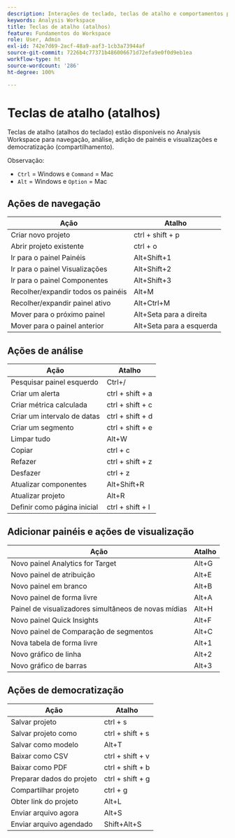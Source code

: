 ```yaml
---
description: Interações de teclado, teclas de atalho e comportamentos para apontar e clicar disponíveis no Analysis Workspace.
keywords: Analysis Workspace
title: Teclas de atalho (atalhos)
feature: Fundamentos do Workspace
role: User, Admin
exl-id: 742e7d69-2acf-48a9-aaf3-1cb3a73944af
source-git-commit: 7226b4c77371b486006671d72efa9e0f0d9eb1ea
workflow-type: ht
source-wordcount: '286'
ht-degree: 100%

---
```


# Teclas de atalho (atalhos)

Teclas de atalho (atalhos do teclado) estão disponíveis no Analysis Workspace para navegação, análise, adição de painéis e visualizações e democratização (compartilhamento).

Observação:
* `Ctrl` = Windows e `Command` = Mac
* `Alt` = Windows e `Option` = Mac

## Ações de navegação

| Ação | Atalho |
| --- | --- |
| Criar novo projeto | ctrl + shift + p |
| Abrir projeto existente | ctrl + o |
| Ir para o painel Painéis | Alt+Shift+1 |
| Ir para o painel Visualizações | Alt+Shift+2 |
| Ir para o painel Componentes | Alt+Shift+3 |
| Recolher/expandir todos os painéis | Alt+M |
| Recolher/expandir painel ativo | Alt+Ctrl+M |
| Mover para o próximo painel | Alt+Seta para a direita |
| Mover para o painel anterior | Alt+Seta para a esquerda |

## Ações de análise

| Ação | Atalho |
| --- | --- |
| Pesquisar painel esquerdo | Ctrl+/ |
| Criar um alerta | ctrl + shift + a |
| Criar métrica calculada | ctrl + shift + c |
| Criar um intervalo de datas | ctrl + shift + d |
| Criar um segmento | ctrl + shift + e |
| Limpar tudo | Alt+W |
| Copiar | ctrl + c |
| Refazer | ctrl + shift + z |
| Desfazer | ctrl + z |
| Atualizar componentes | Alt+Shift+R |
| Atualizar projeto | Alt+R |
| Definir como página inicial | ctrl + shift + l |

## Adicionar painéis e ações de visualização

| Ação | Atalho |
| ---|---|
| Novo painel Analytics for Target | Alt+G |
| Novo painel de atribuição | Alt+E |
| Novo painel em branco | Alt+B |
| Novo painel de forma livre | Alt+A |
| Painel de visualizadores simultâneos de novas mídias | Alt+H |
| Novo painel Quick Insights | Alt+F |
| Novo painel de Comparação de segmentos | Alt+C |
| Nova tabela de forma livre | Alt+1 |
| Novo gráfico de linha | Alt+2 |
| Novo gráfico de barras | Alt+3 |

## Ações de democratização

| Ação | Atalho |
| --- | --- |
| Salvar projeto | ctrl + s |
| Salvar projeto como | ctrl + shift + s |
| Salvar como modelo | Alt+T |
| Baixar como CSV | ctrl + shift + v |
| Baixar como PDF | ctrl + shift + b |
| Preparar dados do projeto | ctrl + shift + g |
| Compartilhar projeto | ctrl + g |
| Obter link do projeto | Alt+L |
| Enviar arquivo agora | Alt+S |
| Enviar arquivo agendado | Shift+Alt+S |
